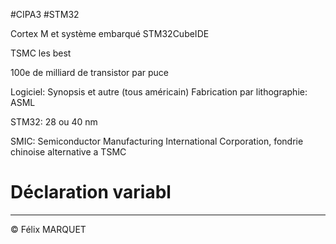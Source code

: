 #CIPA3 #STM32

Cortex M et système embarqué
STM32CubeIDE

TSMC les best 

100e de milliard de transistor par puce

Logiciel: Synopsis et autre (tous américain)
Fabrication par lithographie: ASML

STM32: 28 ou 40 nm

SMIC: Semiconductor Manufacturing International Corporation, fondrie chinoise alternative a TSMC

# Déclaration variabl

---
&copy; Félix MARQUET